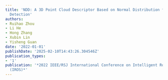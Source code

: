 ```yaml
---
title: 'NDD: A 3D Point Cloud Descriptor Based on Normal Distribution for Loop Closure
  Detection'
authors:
- Ruihao Zhou
- Li He
- Hong Zhang
- Xubin Lin
- Yisheng Guan
date: '2022-01-01'
publishDate: '2025-02-10T14:43:26.304546Z'
publication_types:
- '1'
publication: '*2022 IEEE/RSJ International Conference on Intelligent Robots and Systems
  (IROS)*'
---
```

